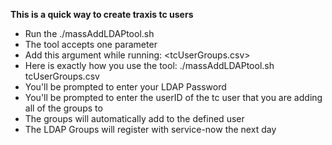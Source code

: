 **This is a quick way to create traxis tc users**

* Run the ./massAddLDAPtool.sh
* The tool accepts one parameter 
* Add this argument while running: <tcUserGroups.csv>
* Here is exactly how you use the tool: ./massAddLDAPtool.sh tcUserGroups.csv 
* You'll be prompted to enter your LDAP Password
* You'll be prompted to enter the userID of the tc user that you are adding all of the groups to
* The groups will automatically add to the defined user
* The LDAP Groups will register with service-now the next day
